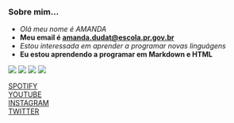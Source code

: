 ### Sobre mim...
- _Olá meu nome é AMANDA_  
- **Meu email é amanda.dudat@escola.pr.gov.br**
- <i>Estou interessada em aprender a programar novas linguágens</i>
- <b>Eu estou aprendendo a programar em Markdown e HTML</b>

![](https://shields.io/badge/Instagram-E4405F?style=for-the-badge&logo=instagram&logoColor=white)  ![](https://img.shields.io/badge/YouTube-FF0000?style=for-the-badge&logo=youtube&logoColor=white)  ![](https://img.shields.io/badge/Spotify-1ED760?&style=for-the-badge&logo=spotify&logoColor=white)  ![](https://img.shields.io/badge/Twitter-1DA1F2?style=for-the-badge&logo=twitter&logoColor=white)

[SPOTIFY](http://spotify.com.br)  
[YOUTUBE](http://youtube.com.br)  
[INSTAGRAM](http://instagram.com.br)   
[TWITTER](http://twitter.com.br)
